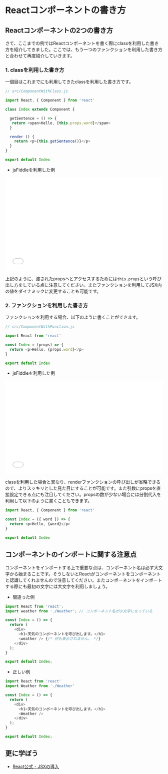 # Reactコンポーネントの書き方

## Reactコンポーネントの2つの書き方

さて、ここまでの例ではReactコンポーネントを書く際にclassを利用した書き方を紹介してきました。ここでは、もう一つのファンクションを利用した書き方と合わせて再度紹介していきます。

### 1. classを利用した書き方

一個目はこれまでにも利用してきたclassを利用した書き方です。

```js
// src/ComponentWithClass.js

import React, { Component } from 'react'

class Index extends Component {

  getSentence = () => {
   return <span>Hello, {this.props.word}</span>
  }

  render () {
    return <p>{this.getSentence()}</p>
  }
}

export default Index
```

- jsFiddleを利用した例

<iframe width="100%" height="300" src="//jsfiddle.net/codegrit_hiro/maLytch6/1/embedded/js,html,css,result/dark/" allowfullscreen="allowfullscreen" allowpaymentrequest frameborder="0"></iframe>

上記のように、渡されたpropsへとアクセスするためには`this.props`という呼び出し方をしている点に注意してください。またファンクションを利用してJSX内の値をダイナミックに変更することも可能です。

### 2. ファンクションを利用した書き方

ファンクションを利用する場合、以下のように書くことができます。

```js
// src/ComponentWithFunction.js

import React from 'react'

const Index = (props) => {
  return <p>Hello, {props.word}</p>
}

export default Index
```

- jsFiddleを利用した例

<iframe width="100%" height="300" src="//jsfiddle.net/codegrit_hiro/L9x2d6nh/1/embedded/js,html,css,result/dark/" allowfullscreen="allowfullscreen" allowpaymentrequest frameborder="0"></iframe>

classを利用した場合と異なり、renderファンクションの呼び出しが省略できるので、よりスッキリとした見た目にすることが可能です。また引数にpropsを直接設定できる点にも注目してください。propsの数が少ない場合には分割代入を利用して以下のように書くこともできます。

```js
import React, { Component } from 'react'

const Index = ({ word }) => {
  return <p>Hello, {word}</p>
}

export default Index
```

## コンポーネントのインポートに関する注意点

コンポーネントをインポートする上で重要な点は、コンポーネント名は必ず大文字から始まることです。そうしないとReactがコンポーネントをコンポーネントと認識してくれませんので注意してください。またコンポーネントをインポートする際にも最初の文字には大文字を利用しましょう。

- 間違った例

```js
import React from 'react';
import weather from './Weather'; // コンポーネント名が小文字になっている

const Index = () => {
  return (
    <div>
      <h1>天気のコンポーネントを呼び出します。</h1>
      <weather /> {/* 何も表示されません。 */}
    </div>
  );
}

export default Index;
```

- 正しい例

```js
import React from 'react'
import Weather from './Weather'

const Index = () => {
  return (
    <div>
      <h1>天気のコンポーネントを呼び出します。</h1>
      <Weather />
    </div>
  );
}

export default Index;
```

## 更に学ぼう

- [React公式 - JSXの導入](https://ja.reactjs.org/docs/introducing-jsx.html)